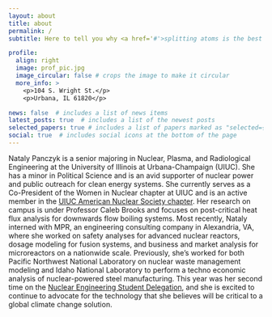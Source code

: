 ```yaml
---
layout: about
title: about
permalink: /
subtitle: Here to tell you why <a href='#'>splitting atoms is the best way to address climate change</a> and that you're probably undersalting your pasta water.

profile:
  align: right
  image: prof_pic.jpg
  image_circular: false # crops the image to make it circular
  more_info: >
    <p>104 S. Wright St.</p>
    <p>Urbana, IL 61820</p>

news: false  # includes a list of news items
latest_posts: true  # includes a list of the newest posts
selected_papers: true # includes a list of papers marked as "selected={true}"
social: true  # includes social icons at the bottom of the page
---
```


Nataly Panczyk is a senior majoring in Nuclear, Plasma, and Radiological Engineering at the University of Illinois at Urbana-Champaign (UIUC). She has a minor in Political Science and is an avid supporter of nuclear power and public outreach for clean energy systems. She currently serves as a Co-President of the Women in Nuclear chapter at UIUC and is an active member in the [UIUC American Nuclear Society chapter](https://ansatuiuc.web.engr.illinois.edu). Her research on campus is under Professor Caleb Brooks and focuses on post-critical heat flux analysis for downwards flow boiling systems. Most recently, Nataly interned with MPR, an engineering consulting company in Alexandria, VA, where she worked on safety analyses for advanced nuclear reactors, dosage modeling for fusion systems, and business and market analysis for microreactors on a nationwide scale. Previously, she’s worked for both Pacific Northwest National Laboratory on nuclear waste management modeling and Idaho National Laboratory to perform a techno economic analysis of nuclear-powered steel manufacturing. This year was her second time on the [Nuclear Engineering Student Delegation](https://nesd.org), and she is excited to continue to advocate for the technology that she believes will be critical to a global climate change solution.